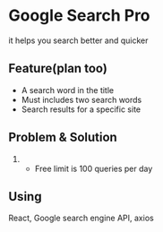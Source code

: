 # Google Search Pro

it helps you search better and quicker

## Feature(plan too)

- A search word in the title
- Must includes two search words
- Search results for a specific site

## Problem & Solution
1. + Free limit is 100 queries per day

## Using

React, Google search engine API, axios
